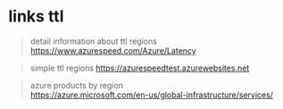 #  links ttl 

> detail information about ttl regions
https://www.azurespeed.com/Azure/Latency

> simple ttl regions
https://azurespeedtest.azurewebsites.net

> azure products by region  
https://azure.microsoft.com/en-us/global-infrastructure/services/

